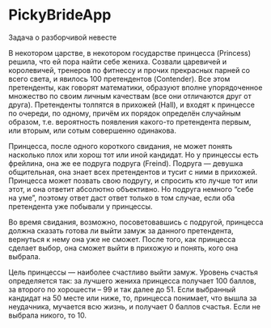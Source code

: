 # PickyBrideApp
Задача о разборчивой невесте

В некотором царстве, в некотором государстве принцесса (Princess) решила, что ей пора найти себе жениха. 
Созвали царевичей и королевичей, тренеров по фитнессу и прочих прекрасных парней со всего света, и явилось 100 претендентов (Contender). 
Все этом претенденты, как говорят математики, образуют вполне упорядоченное множество по своим личным качествам (все они отличаются друг от друга). 
Претенденты толпятся в прихожей (Hall), и входят к принцессе по очереди, по одному, причём их порядок определён случайным образом, 
т.е. вероятность появления какого-то претендента первым, или вторым, или сотым совершенно одинакова.

Принцесса, после одного короткого свидания, не может понять насколько плох или хорош тот или иной кандидат. 
Но у принцессы есть фрейлина, она же ее подруга подруга (Freind). Подруга — девушка общительная, она знает всех претендентов
и тусит с ними в прихожей. Принцесса может позвать свою подругу, и спросить кто лучше тот или этот, и она ответит абсолютно объективно. 
Но подруга немного “себе на уме”, поэтому ответ даст ответ только в том случае, если оба претендента уже побывали у принцессы.

Во время свидания, возможно, посоветовавшись с подругой, принцесса должна сказать готова ли выйти замуж за данного претендента, 
вернуться к нему она уже не сможет. После того, как принцесса сделает выбор, она сможет выйти в прихожую и понять, кого она выбрала.

Цель принцессы — наиболее счастливо выйти замуж. Уровень счастья определяется так: за лучшего жениха принцесса получает 100 баллов, 
за второго по хорошести – 99 и так далее до 51. Если выбранный кандидат на 50 месте или ниже, то, принцесса понимает, что вышла за неудачника, 
мучается всю жизнь, и получает 0 баллов счастья. Если не выбрала никого, то 10.

